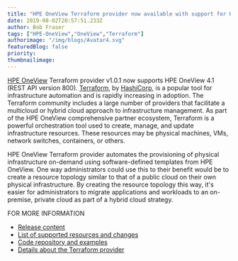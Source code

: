```yaml
---
title: "HPE OneView Terraform provider now available with support for HPE OneView 4.1"
date: 2019-08-02T20:57:51.233Z
author: Bob Fraser 
tags: ["HPE-OneView","OneView","Terraform"]
authorimage: "/img/blogs/Avatar4.svg"
featuredBlog: false
priority:
thumbnailimage:
---
```

[HPE OneView](https://hpe.com/info/oneview) Terraform provider v1.0.1 now supports HPE OneView 4.1 (REST API version 800). [Terraform](https://www.terraform.io/), by [HashiCorp](https://www.hashicorp.com/), is a popular tool for infrastructure automation and is rapidly increasing in adoption. The Terraform community includes a large number of providers that facilitate a multicloud or hybrid cloud approach to infrastructure management. As part of the HPE OneView comprehensive partner ecosystem, Terraform is a powerful orchestration tool used to create, manage, and update infrastructure resources. These resources may be physical machines, VMs, network switches, containers, or others.

HPE OneView Terraform provider automates the provisioning of physical infrastructure on-demand using software-defined templates from HPE OneView. One way administrators could use this to their benefit would be to create a resource topology similar to that of a public cloud on their own physical infrastructure. By creating the resource topology this way, it's easier for administrators to migrate applications and workloads to an on-premise, private cloud as part of a hybrid cloud strategy.

FOR MORE INFORMATION

* [Release content](https://github.com/HewlettPackard/terraform-provider-oneview/releases/tag/v1.0.1)
* [List of supported resources and changes](https://github.com/HewlettPackard/terraform-provider-oneview/blob/master/CHANGELOG.md)
* [Code repository and examples](https://github.com/HewlettPackard/terraform-provider-oneview)
* [Details about the Terraform provider](https://github.com/HewlettPackard/terraform-provider-oneview/blob/master/README.md)
